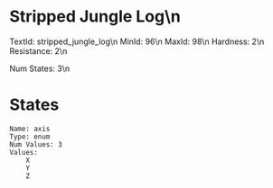 # Stripped Jungle Log\n
TextId: stripped_jungle_log\n
MinId: 96\n
MaxId: 98\n
Hardness: 2\n
Resistance: 2\n

Num States: 3\n
# States
```
Name: axis
Type: enum
Num Values: 3
Values:
    X
    Y
    Z
```